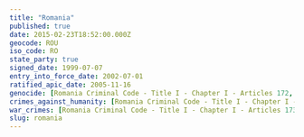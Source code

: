 ```yaml
---
title: "Romania"
published: true
date: 2015-02-23T18:52:00.000Z
geocode: ROU
iso_code: RO
state_party: true
signed_date: 1999-07-07
entry_into_force_date: 2002-07-01
ratified_apic_date: 2005-11-16
genocide: [Romania Criminal Code - Title I - Chapter I - Articles 172, 177](https://iccdb.hrlc.net/data/doc/369/keyword/46/)
crimes_against_humanity: [Romania Criminal Code - Title I - Chapter I - Articles 173, 175, 177](https://iccdb.hrlc.net/data/doc/369/keyword/13/)
war_crimes: [Romania Criminal Code - Title I - Chapter I - Articles 173, 174, 177](https://iccdb.hrlc.net/data/doc/369/keyword/145/)
slug: romania
---
```

